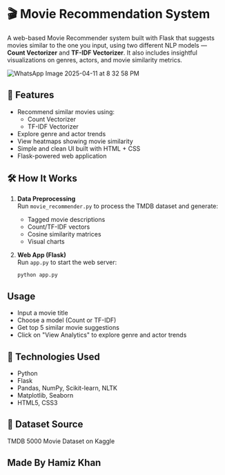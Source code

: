 # 🎬 Movie Recommendation System

A web-based Movie Recommender system built with Flask that suggests movies similar to the one you input, using two different NLP models — **Count Vectorizer** and **TF-IDF Vectorizer**. It also includes insightful visualizations on genres, actors, and movie similarity metrics.

![WhatsApp Image 2025-04-11 at 8 32 58 PM](https://github.com/user-attachments/assets/52d7c8ca-32bf-42c3-98c2-1499c07c66a2)




## 🚀 Features

- Recommend similar movies using:
  - Count Vectorizer
  - TF-IDF Vectorizer
- Explore genre and actor trends
- View heatmaps showing movie similarity
- Simple and clean UI built with HTML + CSS
- Flask-powered web application

## 🛠️ How It Works

1. **Data Preprocessing**  
   Run `movie_recommender.py` to process the TMDB dataset and generate:
   - Tagged movie descriptions
   - Count/TF-IDF vectors
   - Cosine similarity matrices
   - Visual charts

2. **Web App (Flask)**  
   Run `app.py` to start the web server:
   ```bash
   python app.py

## Usage

- Input a movie title
- Choose a model (Count or TF-IDF)
- Get top 5 similar movie suggestions
- Click on "View Analytics" to explore genre and actor trends

## 🧠 Technologies Used

- Python
- Flask
- Pandas, NumPy, Scikit-learn, NLTK
- Matplotlib, Seaborn
- HTML5, CSS3

## 📁 Dataset Source
TMDB 5000 Movie Dataset on Kaggle

## Made By Hamiz Khan
